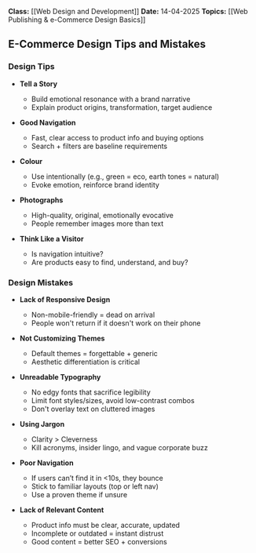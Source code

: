 **Class:** [[Web Design and Development]]
**Date:** 14-04-2025
**Topics:** [[Web Publishing & e-Commerce Design Basics]]
## E-Commerce Design Tips and Mistakes

### Design Tips

- **Tell a Story**
    - Build emotional resonance with a brand narrative
    - Explain product origins, transformation, target audience
        
- **Good Navigation**
    - Fast, clear access to product info and buying options
    - Search + filters are baseline requirements
        
- **Colour**
    - Use intentionally (e.g., green = eco, earth tones = natural)
    - Evoke emotion, reinforce brand identity
        
- **Photographs**
    - High-quality, original, emotionally evocative
    - People remember images more than text
        
- **Think Like a Visitor**
    - Is navigation intuitive?
    - Are products easy to find, understand, and buy?

### Design Mistakes

- **Lack of Responsive Design**    
    - Non-mobile-friendly = dead on arrival
    - People won't return if it doesn't work on their phone
        
- **Not Customizing Themes**
    - Default themes = forgettable + generic
    - Aesthetic differentiation is critical
        
- **Unreadable Typography**
    - No edgy fonts that sacrifice legibility
    - Limit font styles/sizes, avoid low-contrast combos
    - Don't overlay text on cluttered images
        
- **Using Jargon**
    - Clarity > Cleverness
    - Kill acronyms, insider lingo, and vague corporate buzz
        
- **Poor Navigation**
    - If users can’t find it in <10s, they bounce
    - Stick to familiar layouts (top or left nav)
    - Use a proven theme if unsure
    
- **Lack of Relevant Content**
    - Product info must be clear, accurate, updated
    - Incomplete or outdated = instant distrust
    - Good content = better SEO + conversions
        

